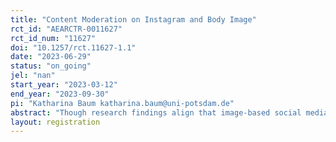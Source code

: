 ```yaml
---
title: "Content Moderation on Instagram and Body Image"
rct_id: "AEARCTR-0011627"
rct_id_num: "11627"
doi: "10.1257/rct.11627-1.1"
date: "2023-06-29"
status: "on_going"
jel: "nan"
start_year: "2023-03-12"
end_year: "2023-09-30"
pi: "Katharina Baum katharina.baum@uni-potsdam.de"
abstract: "Though research findings align that image-based social media are detrimental to users' body image, the efforts to mitigate these effects have had limited success. Specifically, prior research focused on labeling harmful content or advocating for social media discontinuance. Informed about the limits of such solutions, we propose that user training in moderating social media content with inbuilt features, such as unfollowing and muting helps elevate users' body image. In our online experiment, experimental group participants receive training on leveraging Instagram's features for moderating the content that makes the participants feel bad about themselves. Meanwhile, the task for the control group does not involve content moderation activity. The treatment is expected to reduce Instagram users' body image concerns, captured as, for example, own weight and shape perceptions, body image dissatisfaction, and physical appearance comparison.  "
layout: registration
---
```


